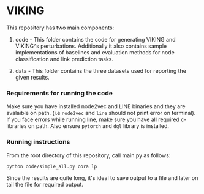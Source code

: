 # VIKING

This repository has two main components:

1. code - This folder contains the code for generating VIKING and VIKING^s perturbations. Additionally it also contains sample implementations of baselines and evaluation methods for node classification and link prediction tasks.

2. data - This folder contains the three datasets used for reporting the given results.

### Requirements for running the code

Make sure you have installed node2vec and LINE binaries and they are avalaible on path.
(i.e `node2vec` and `line` should not print error on terminal).
If you face errors while running line, make sure you have all required c-libraries on path.
Also ensure `pytorch` and `dgl` library is installed.


### Running instructions
From the root directory of this repository, call main.py as follows:
```bash
python code/simple_all.py cora lp
```

Since the results are quite long, it's ideal to save output to a file and later on tail the file for required output.

